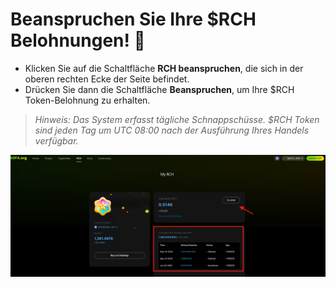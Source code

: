 # Beanspruchen Sie Ihre $RCH Belohnungen! 🎁

- Klicken Sie auf die Schaltfläche **RCH beanspruchen**, die sich in der oberen rechten Ecke der Seite befindet.
- Drücken Sie dann die Schaltfläche **Beanspruchen**, um Ihre $RCH Token-Belohnung zu erhalten.

> _Hinweis: Das System erfasst tägliche Schnappschüsse. $RCH Token sind jeden Tag um UTC 08:00 nach der Ausführung Ihres Handels verfügbar._ 

![](../../static/Py51bpAZUohImCx207PuleE0slc.png)